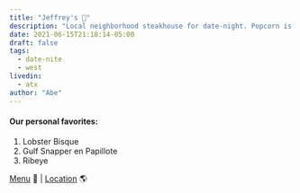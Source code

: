 ```yaml
---
title: "Jeffrey's 🥂"
description: "Local neighborhood steakhouse for date-night. Popcorn is free."
date: 2021-06-15T21:18:14-05:00
draft: false
tags:
  - date-nite
  - west
livedin:
  - atx
author: "Abe"
---
```


#### Our personal favorites:

1. Lobster Bisque
2. Gulf Snapper en Papillote
3. Ribeye

[Menu](https://jeffreysofaustin.com/wp-content/uploads/2020/05/Jeffs_Dinner.pdf) 📖  |  [Location](https://goo.gl/maps/CBviesw5pALWw9986) 🌎
